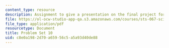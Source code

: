 ```yaml
---
content_type: resource
description: Assignment to give a presentation on the final project for the course.
file: https://ol-ocw-studio-app-qa.s3.amazonaws.com/courses/sts-067-scientific-visualization-across-disciplines-a-critical-introduction-spring-2005/c8e0a1982d70a65956c5a5a93d40de88_pset10.pdf
file_type: application/pdf
resourcetype: Document
title: Problem Set 10
uid: c8e0a198-2d70-a659-56c5-a5a93d40de88
---
```

